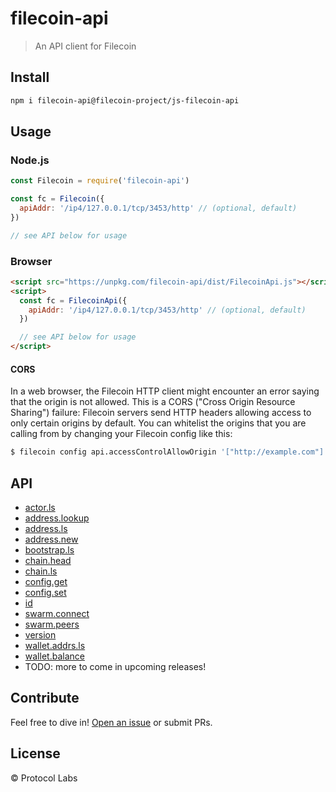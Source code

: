 # filecoin-api

> An API client for Filecoin

## Install

```sh
npm i filecoin-api@filecoin-project/js-filecoin-api
```

## Usage

### Node.js

```js
const Filecoin = require('filecoin-api')

const fc = Filecoin({
  apiAddr: '/ip4/127.0.0.1/tcp/3453/http' // (optional, default)
})

// see API below for usage
```

### Browser

```html
<script src="https://unpkg.com/filecoin-api/dist/FilecoinApi.js"></script>
<script>
  const fc = FilecoinApi({
    apiAddr: '/ip4/127.0.0.1/tcp/3453/http' // (optional, default)
  })

  // see API below for usage
</script>
```

#### CORS

In a web browser, the Filecoin HTTP client might encounter an error saying that the origin is not allowed. This is a CORS ("Cross Origin Resource Sharing") failure: Filecoin servers send HTTP headers allowing access to only certain origins by default. You can whitelist the origins that you are calling from by changing your Filecoin config like this:

```sh
$ filecoin config api.accessControlAllowOrigin '["http://example.com"]'
```

## API

* [actor.ls](API.md#actorls)
* [address.lookup](API.md#addresslookup)
* [address.ls](API.md#addressls)
* [address.new](API.md#addressnew)
* [bootstrap.ls](API.md#bootstrapls)
* [chain.head](API.md#chainhead)
* [chain.ls](API.md#chainls)
* [config.get](API.md#configget)
* [config.set](API.md#configset)
* [id](API.md#id)
* [swarm.connect](API.md#swarmconnect)
* [swarm.peers](API.md#swarmpeers)
* [version](API.md#version)
* [wallet.addrs.ls](API.md#walletaddrsls)
* [wallet.balance](API.md#walletbalance)
* TODO: more to come in upcoming releases!

## Contribute

Feel free to dive in! [Open an issue](https://github.com/filecoin-project/js-filecoin-api/issues/new) or submit PRs.

## License

© Protocol Labs
